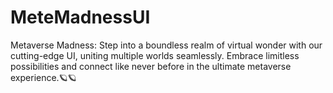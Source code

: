 # MeteMadnessUI
Metaverse Madness: Step into a boundless realm of virtual wonder with our cutting-edge UI, uniting multiple worlds seamlessly. Embrace limitless possibilities and connect like never before in the ultimate metaverse experience.🪐🪐
